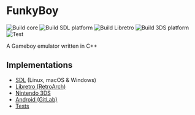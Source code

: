 # FunkyBoy

![Build core](https://github.com/kremi151/FunkyBoy/workflows/Build%20core/badge.svg)
![Build SDL platform](https://github.com/kremi151/FunkyBoy/workflows/Build%20SDL%20platform/badge.svg)
![Build Libretro](https://github.com/kremi151/FunkyBoy/workflows/Build%20Libretro/badge.svg)
![Build 3DS platform](https://github.com/kremi151/FunkyBoy/workflows/Build%203DS%20platform/badge.svg)
![Test](https://github.com/kremi151/FunkyBoy/workflows/Test/badge.svg)

A Gameboy emulator written in C++

## Implementations

* [SDL](https://github.com/kremi151/FunkyBoy/tree/master/platform-sdl) (Linux, macOS & Windows)
* [Libretro (RetroArch)](https://github.com/kremi151/FunkyBoy/tree/master/platform-libretro)
* [Nintendo 3DS](https://github.com/kremi151/FunkyBoy/tree/master/platform-3ds)
* [Android (GitLab)](https://gitlab.com/kremi151/funkyboyandroid)
* [Tests](https://github.com/kremi151/FunkyBoy/tree/master/test)
